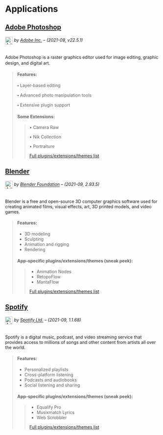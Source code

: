 # Applications

## [Adobe Photoshop](https://www.adobe.com/products/photoshop.html)

###### <img src="https://upload.wikimedia.org/wikipedia/commons/thumb/a/af/Adobe_Photoshop_CC_icon.svg/1200px-Adobe_Photoshop_CC_icon.svg.png" alt="Adobe Photoshop Logo" width="25" style="vertical-align: middle;"> *by [Adobe Inc.](https://www.adobe.com)* – (2021-09, v22.5.1)

Adobe Photoshop is a raster graphics editor used for image editing, graphic design, and digital art.
ㅤㅤ 
> #### Features:
> ⬩ Layer-based editing
> 
> ⬩ Advanced photo manipulation tools
> 
> ⬩ Extensive plugin support
> 
> #### Some Extensions:
> > • Camera Raw
> > 
> > • Nik Collection
> > 
> > • Portraiture
> > 
> > [Full plugins/extensions/themes list](https://exchange.adobe.com/creativecloud/photography?filters=adobe-photoshop-cc&order=popularity)

## [Blender](https://www.blender.org/) 

###### <img src="https://upload.wikimedia.org/wikipedia/commons/thumb/0/0c/Blender_logo_no_text.svg/1024px-Blender_logo_no_text.svg.png" alt="Adobe Photoshop Logo" width="25" style="vertical-align: middle;"> *by [Blender Foundation](https://www.blender.org/foundation/)* – (2021-09, 2.93.5)

Blender is a free and open-source 3D computer graphics software used for creating animated films, visual effects, art, 3D printed models, and video games.

> #### Features:
> - 3D modeling
> - Sculpting
> - Animation and rigging
> - Rendering
> 
> #### App-specific plugins/extensions/themes (sneak peek):
> > - Animation Nodes
> > - RetopoFlow
> > - MantaFlow
> > 
> > [Full plugins/extensions/themes list](https://blendermarket.com/categories/blender?sortBy=popular)

## [Spotify](https://www.spotify.com/)

###### <img src="https://upload.wikimedia.org/wikipedia/commons/thumb/1/19/Spotify_logo_without_text.svg/768px-Spotify_logo_without_text.svg.png" alt="Adobe Photoshop Logo" width="25" style="vertical-align: middle;"> *by [Spotify Ltd.](https://www.spotify.com)* – (2021-09, 1.1.68)

Spotify is a digital music, podcast, and video streaming service that provides access to millions of songs and other content from artists all over the world.

> #### Features:
> - Personalized playlists
> - Cross-platform listening
> - Podcasts and audiobooks
> - Social listening and sharing
> 
> #### App-specific plugins/extensions/themes (sneak peek):
> > - Equalify Pro
> > - Musixmatch Lyrics
> > - Web Scrobbler
> > 
> > [Full plugins/extensions/themes list](https://community.spotify.com/t5/Spotify-Ideas/ct-p/newideas)
